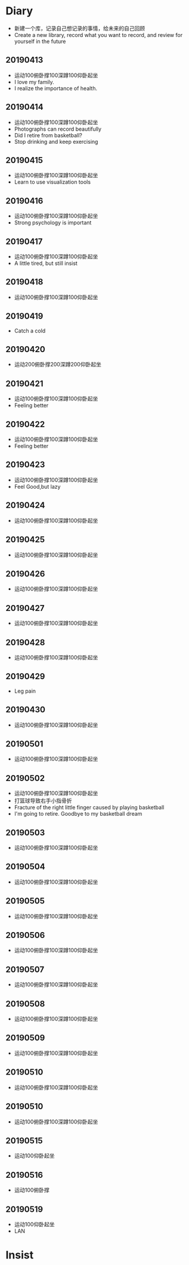 # Diary
- 新建一个库，记录自己想记录的事情，给未来的自己回顾
- Create a new library, record what you want to record, and review for yourself in the future

## 20190413
- 运动100俯卧撑100深蹲100仰卧起坐
- I love my family.
- I realize the importance of health. 

## 20190414
- 运动100俯卧撑100深蹲100仰卧起坐
- Photographs can record beautifully
- Did I retire from basketball?
- Stop drinking and keep exercising

## 20190415
- 运动100俯卧撑100深蹲100仰卧起坐
- Learn to use visualization tools

## 20190416
- 运动100俯卧撑100深蹲100仰卧起坐
- Strong psychology is important

## 20190417
- 运动100俯卧撑100深蹲100仰卧起坐
- A little tired, but still insist

## 20190418
- 运动100俯卧撑100深蹲100仰卧起坐

## 20190419
- Catch a cold

## 20190420
- 运动200俯卧撑200深蹲200仰卧起坐

## 20190421
- 运动100俯卧撑100深蹲100仰卧起坐
- Feeling better

## 20190422
- 运动100俯卧撑100深蹲100仰卧起坐
- Feeling better

## 20190423
- 运动100俯卧撑100深蹲100仰卧起坐
- Feel Good,but lazy

## 20190424
- 运动100俯卧撑100深蹲100仰卧起坐

## 20190425
- 运动100俯卧撑100深蹲100仰卧起坐

## 20190426
- 运动100俯卧撑100深蹲100仰卧起坐

## 20190427
- 运动100俯卧撑100深蹲100仰卧起坐

## 20190428
- 运动100俯卧撑100深蹲100仰卧起坐

## 20190429
- Leg pain

## 20190430
- 运动100俯卧撑100深蹲100仰卧起坐

## 20190501
- 运动100俯卧撑100深蹲100仰卧起坐

## 20190502
- 运动100俯卧撑100深蹲100仰卧起坐
- 打篮球导致右手小指骨折
- Fracture of the right little finger caused by playing basketball
- I'm going to retire. Goodbye to my basketball dream

## 20190503
- 运动100俯卧撑100深蹲100仰卧起坐

## 20190504
- 运动100俯卧撑100深蹲100仰卧起坐

## 20190505
- 运动100俯卧撑100深蹲100仰卧起坐

## 20190506
- 运动100俯卧撑100深蹲100仰卧起坐

## 20190507
- 运动100俯卧撑100深蹲100仰卧起坐

## 20190508
- 运动100俯卧撑100深蹲100仰卧起坐

## 20190509
- 运动100俯卧撑100深蹲100仰卧起坐

## 20190510
- 运动100俯卧撑100深蹲100仰卧起坐
## 20190510
- 运动100俯卧撑100深蹲100仰卧起坐

## 20190515
- 运动100仰卧起坐
## 20190516
- 运动100俯卧撑


## 20190519
- 运动100仰卧起坐
- LAN

# Insist
